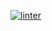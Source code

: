  [![linter](https://github.com/morgan-bronson/Unit2-01-Daily-Assignment/workflows/linter/badge.svg)](https://github.com/marketplace/actions/super-linter)

